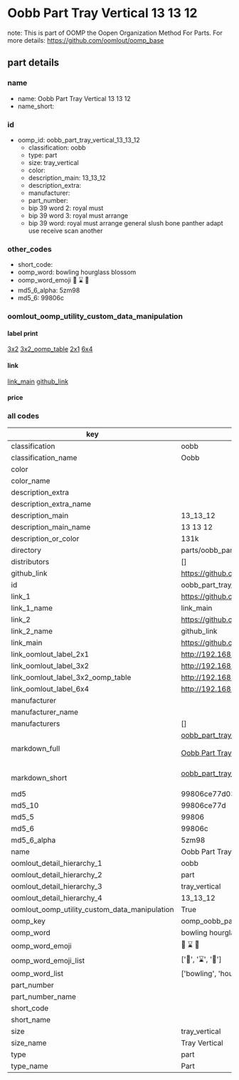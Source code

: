 # Oobb Part Tray Vertical 13 13 12  

note: This is part of OOMP the Oopen Organization Method For Parts. For more details: https://github.com/oomlout/oomp_base

##  part details





### name
* name: Oobb Part Tray Vertical 13 13 12
* name_short: 
### id
* oomp_id: oobb_part_tray_vertical_13_13_12
  * classification: oobb
  * type: part
  * size: tray_vertical
  * color: 
  * description_main: 13_13_12
  * description_extra: 
  * manufacturer: 
  * part_number: 
  * bip 39 word 2: royal must
  * bip 39 word 3: royal must arrange
  * bip 39 word: royal must arrange general slush bone panther adapt use receive scan another

### other_codes
* short_code: 
* oomp_word: bowling hourglass blossom
* oomp_word_emoji :bowling: :hourglass: :blossom:
* md5_6_alpha: 5zm98
* md5_6: 99806c






### oomlout_oomp_utility_custom_data_manipulation
#### label print
[3x2](http://192.168.1.245:1112/?label=oomp%205zm98)
[3x2_oomp_table](http://192.168.1.107:1112/?label=oomp%205zm98)
[2x1](http://192.168.1.242:1112/?label=oomp%205zm98)
[6x4](http://192.168.1.55:1112/?label=oomp%205zm98)    

#### link

[link_main](https://github.com/oomlout/oomlout_oomp_current_version_messy/tree/main/parts/oobb_part_tray_vertical_13_13_12) [github_link](https://github.com/oomlout/oomlout_oomp_part_src/tree/main/parts/oobb_part_tray_vertical_13_13_12)                             

#### price







### all codes 
| key | value |  
| --- | --- |  
| classification | oobb |  
| classification_name | Oobb |  
| color |  |  
| color_name |  |  
| description_extra |  |  
| description_extra_name |  |  
| description_main | 13_13_12 |  
| description_main_name | 13 13 12 |  
| description_or_color | 131k |  
| directory | parts/oobb_part_tray_vertical_13_13_12 |  
| distributors | [] |  
| github_link | https://github.com/oomlout/oomlout_oomp_part_src/tree/main/parts/oobb_part_tray_vertical_13_13_12 |  
| id | oobb_part_tray_vertical_13_13_12 |  
| link_1 | https://github.com/oomlout/oomlout_oomp_current_version_messy/tree/main/parts/oobb_part_tray_vertical_13_13_12 |  
| link_1_name | link_main |  
| link_2 | https://github.com/oomlout/oomlout_oomp_part_src/tree/main/parts/oobb_part_tray_vertical_13_13_12 |  
| link_2_name | github_link |  
| link_main | https://github.com/oomlout/oomlout_oomp_current_version_messy/tree/main/parts/oobb_part_tray_vertical_13_13_12 |  
| link_oomlout_label_2x1 | http://192.168.1.242:1112/?label=oomp%205zm98 |  
| link_oomlout_label_3x2 | http://192.168.1.245:1112/?label=oomp%205zm98 |  
| link_oomlout_label_3x2_oomp_table | http://192.168.1.107:1112/?label=oomp%205zm98 |  
| link_oomlout_label_6x4 | http://192.168.1.55:1112/?label=oomp%205zm98 |  
| manufacturer |  |  
| manufacturer_name |  |  
| manufacturers | [] |  
| markdown_full | [oobb_part_tray_vertical_13_13_12](https://github.com/oomlout/oomlout_oomp_current_version_messy/tree/main/parts/oobb_part_tray_vertical_13_13_12)<br>[](https://github.com/oomlout/oomlout_oomp_current_version_messy/tree/main/parts/oobb_part_tray_vertical_13_13_12)<br>[Oobb Part Tray Vertical 13 13 12](https://github.com/oomlout/oomlout_oomp_current_version_messy/tree/main/parts/oobb_part_tray_vertical_13_13_12)<br><br> |  
| markdown_short | [oobb_part_tray_vertical_13_13_12](https://github.com/oomlout/oomlout_oomp_current_version_messy/tree/main/parts/oobb_part_tray_vertical_13_13_12)<br><br> |  
| md5 | 99806ce77d0313f86566260c18a485e5 |  
| md5_10 | 99806ce77d |  
| md5_5 | 99806 |  
| md5_6 | 99806c |  
| md5_6_alpha | 5zm98 |  
| name | Oobb Part Tray Vertical 13 13 12 |  
| oomlout_detail_hierarchy_1 | oobb |  
| oomlout_detail_hierarchy_2 | part |  
| oomlout_detail_hierarchy_3 | tray_vertical |  
| oomlout_detail_hierarchy_4 | 13_13_12 |  
| oomlout_oomp_utility_custom_data_manipulation | True |  
| oomp_key | oomp_oobb_part_tray_vertical_13_13_12 |  
| oomp_word | bowling hourglass blossom |  
| oomp_word_emoji | :bowling: :hourglass: :blossom: |  
| oomp_word_emoji_list | [':bowling:', ':hourglass:', ':blossom:'] |  
| oomp_word_list | ['bowling', 'hourglass', 'blossom'] |  
| part_number |  |  
| part_number_name |  |  
| short_code |  |  
| short_name |  |  
| size | tray_vertical |  
| size_name | Tray Vertical |  
| type | part |  
| type_name | Part |  
